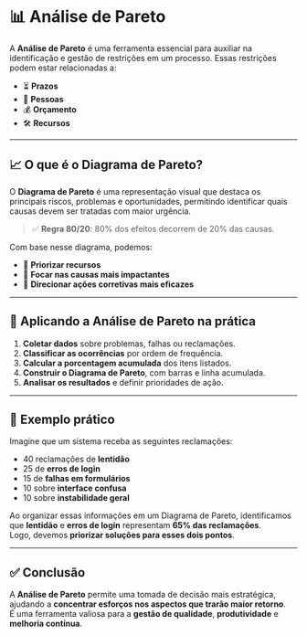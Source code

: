 # 📊 Análise de Pareto

A **Análise de Pareto** é uma ferramenta essencial para auxiliar na identificação e gestão de restrições em um processo. Essas restrições podem estar relacionadas a:

- ⏳ **Prazos**
- 👥 **Pessoas**
- 💰 **Orçamento**
- 🛠️ **Recursos**

---

## 📈 O que é o Diagrama de Pareto?

O **Diagrama de Pareto** é uma representação visual que destaca os principais riscos, problemas e oportunidades, permitindo identificar quais causas devem ser tratadas com maior urgência.

> ✅ **Regra 80/20**: 80% dos efeitos decorrem de 20% das causas.

Com base nesse diagrama, podemos:

- 🧭 **Priorizar recursos**
- 🎯 **Focar nas causas mais impactantes**
- 🔧 **Direcionar ações corretivas mais eficazes**

---

## 🧪 Aplicando a Análise de Pareto na prática

1. **Coletar dados** sobre problemas, falhas ou reclamações.
2. **Classificar as ocorrências** por ordem de frequência.
3. **Calcular a porcentagem acumulada** dos itens listados.
4. **Construir o Diagrama de Pareto**, com barras e linha acumulada.
5. **Analisar os resultados** e definir prioridades de ação.

---

## 🧾 Exemplo prático

Imagine que um sistema receba as seguintes reclamações:

- 40 reclamações de **lentidão**
- 25 de **erros de login**
- 15 de **falhas em formulários**
- 10 sobre **interface confusa**
- 10 sobre **instabilidade geral**

Ao organizar essas informações em um Diagrama de Pareto, identificamos que **lentidão** e **erros de login** representam **65% das reclamações**.  
Logo, devemos **priorizar soluções para esses dois pontos**.

---

## ✅ Conclusão

A **Análise de Pareto** permite uma tomada de decisão mais estratégica, ajudando a **concentrar esforços nos aspectos que trarão maior retorno**.  
É uma ferramenta valiosa para a **gestão de qualidade**, **produtividade** e **melhoria contínua**.
